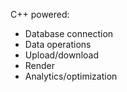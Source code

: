 C++ powered:
- Database connection
- Data operations
- Upload/download
- Render
- Analytics/optimization
